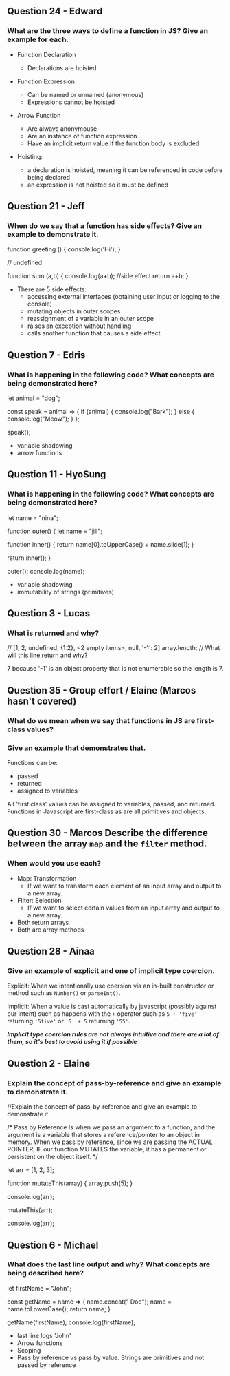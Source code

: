## Question 24 - Edward
### What are the three ways to define a function in JS? Give an example for each.

* Function Declaration
  * Declarations are hoisted
* Function Expression
  * Can be named or unnamed (anonymous)
  * Expressions cannot be hoisted
* Arrow Function
  * Are always anonymouse
  * Are an instance of function expression
  * Have an implicit return value if the function body is excluded

* Hoisting:
  * a declaration is hoisted, meaning it can be referenced in code before being declared
  * an expression is not hoisted so it must be defined

## Question 21 - Jeff
### When do we say that a function has side effects? Give an example to demonstrate it.

function greeting () {
 console.log('Hi');
}

// undefined

function sum (a,b) {
  console.log(a+b); //side effect
  return a+b;
}

* There are 5 side effects:
  * accessing external interfaces (obtaining user input or logging to the console)
  * mutating objects in outer scopes
  * reassignment of a variable in an outer scope
  * raises an exception without handling
  * calls another function that causes a side effect

## Question 7 - Edris
### What is happening in the following code? What concepts are being demonstrated here?

let animal = "dog";

const speak = animal => {
  if (animal) {
    console.log("Bark");
  } else {
    console.log("Meow");
  }
};

speak();

* variable shadowing
* arrow functions

## Question 11 - HyoSung
### What is happening in the following code?  What concepts are being demonstrated here?

let name = "nina";

function outer() {
  let name = "jill";

  function inner() {
    return name[0].toUpperCase() + name.slice(1);
  }

  return inner();
}

outer();
console.log(name);

* variable shadowing
* immutability of strings (primitives)

## Question 3 - Lucas
### What is returned and why?

// [1, 2, undefined, {1:2}, <2 empty items>, null, '-1': 2]
array.length; // What will this line return and why?

7 because '-1' is an object property that is not enumerable so the length is 7. 

## Question 35 - Group effort / Elaine (Marcos hasn't covered)
### What do we mean when we say that functions in JS are first-class values?
### Give an example that demonstrates that.

Functions can be:
* passed
* returned
* assigned to variables

All 'first class' values can be assigned to variables, passed, and returned.  Functions in Javascript are first-class as are all primitives and objects.

## Question 30 - Marcos Describe the difference between the array `map` and the `filter` method.
### When would you use each?

* Map:  Transformation
  * If we want to transform each element of an input array and output to a new array.
* Filter: Selection
  * If we want to select certain values from an input array and output to a new array.
* Both return arrays
* Both are array methods

## Question 28 - Ainaa
### Give an example of explicit and one of implicit type coercion.

Explicit: When we intentionally use coersion via an in-built constructor or method such as `Number()` or `parseInt()`.

Implicit: When a value is cast automatically by javascript (possibly against our intent) such as happens with the `+` operator such as `5 + 'five'` returning `'5five'` or `'5' + 5` returning `'55'`.

***Implicit type coercion rules are not always intuitive and there are a lot of them, so it's best to avoid using it if possible***

## Question 2 - Elaine
### Explain the concept of pass-by-reference and give an example to demonstrate it.

//Explain the concept of pass-by-reference and give an example to demonstrate it.


/* Pass by Reference
Is when we pass an argument to a function, and the argument is a variable that stores a reference/pointer to an object in memory. When we pass by reference, since we are passing the ACTUAL POINTER, IF our function MUTATES the variable, it has a permanent or persistent on the object itself. */

let arr = [1, 2, 3];

function mutateThis(array) {
  array.push(5);
}

console.log(arr);

mutateThis(arr);

console.log(arr);

## Question 6 - Michael
### What does the last line output and why?  What concepts are being described here?

let firstName = "John";

const getName = name => {
  name.concat(" Doe");
  name = name.toLowerCase();
  return name;
}

getName(firstName);
console.log(firstName);

* last line logs 'John'
* Arrow functions
* Scoping
* Pass by reference vs pass by value.  Strings are primitives and not passed by reference